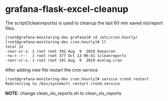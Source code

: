 

# grafana-flask-excel-cleanup

The script(1cleanreports) is used to cleanup the last 60 min saved xls/report files.

```bash
[root@grafana-monitoring-dev grafana]# cd /etc/cron.hourly/
[root@grafana-monitoring-dev cron.hourly]# ll
total 12
-rwxr-xr-x. 1 root root 392 Aug  9  2019 0anacron
-rw-r--r--  1 root root 377 Oct 13 06:41 1cleanreports
-rwxr-xr-x. 1 root root 191 Aug  9  2019 mcelog.cron
```

After adding new file restart the cron service 

```bash
[root@grafana-monitoring-dev cron.hourly]# service crond restart
Redirecting to /bin/systemctl restart crond.service
```

**NOTE**: change clean_xls_reports.sh to clean_xls_reports